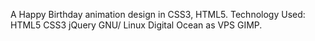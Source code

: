 A Happy Birthday animation design in CSS3, HTML5.
Technology Used: HTML5 CSS3 jQuery  GNU/ Linux Digital Ocean as VPS GIMP.

